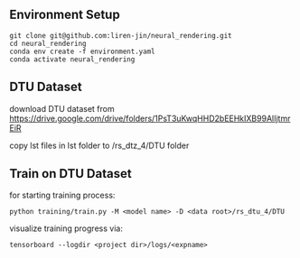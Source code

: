 ## Environment Setup
```commandline
git clone git@github.com:liren-jin/neural_rendering.git
cd neural_rendering
conda env create -f environment.yaml
conda activate neural_rendering
```

## DTU Dataset
download DTU dataset from https://drive.google.com/drive/folders/1PsT3uKwqHHD2bEEHkIXB99AlIjtmrEiR

copy lst files in lst folder to <data root>/rs_dtz_4/DTU folder

## Train on DTU Dataset
for starting training process:
```commandline
python training/train.py -M <model name> -D <data root>/rs_dtu_4/DTU 
```
visualize training progress via:
``` commandline
tensorboard --logdir <project dir>/logs/<expname>
```

